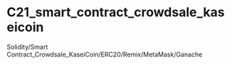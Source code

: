 # C21_smart_contract_crowdsale_kaseicoin
Solidity/Smart Contract_Crowdsale_KaseiCoin/ERC20/Remix/MetaMask/Ganache
